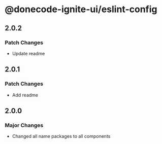 # @donecode-ignite-ui/eslint-config

## 2.0.2

### Patch Changes

- Update readme

## 2.0.1

### Patch Changes

- Add readme

## 2.0.0

### Major Changes

- Changed all name packages to all components
